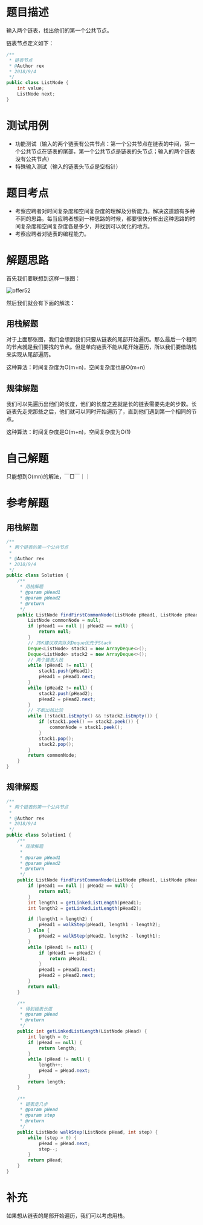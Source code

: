 # 题目描述
输入两个链表，找出他们的第一个公共节点。

链表节点定义如下：
```java
/**
 * 链表节点
 * @Author rex
 * 2018/9/4
 */
public class ListNode {
    int value;
    ListNode next;
}
```
# 测试用例
* 功能测试（输入的两个链表有公共节点：第一个公共节点在链表的中间，第一个公共节点在链表的尾部，第一个公共节点是链表的头节点；输入的两个链表没有公共节点）
* 特殊输入测试（输入的链表头节点是空指针）

# 题目考点
* 考察应聘者对时间复杂度和空间复杂度的理解及分析能力。解决这道题有多种不同的思路。每当应聘者想到一种思路的时候，都要很快分析出这种思路的时间复杂度和空间复杂度各是多少，并找到可以优化的地方。
* 考察应聘者对链表的编程能力。

# 解题思路
首先我们要联想到这样一张图：

![offer52](https://github.com/todorex/Coding-Interviews/raw/master/images/offer52.png)

然后我们就会有下面的解法：
## 用栈解题
对于上面那张图，我们会想到我们只要从链表的尾部开始遍历。那么最后一个相同的节点就是我们要找的节点。但是单向链表不能从尾开始遍历，所以我们要借助栈来实现从尾部遍历。

这种算法：时间复杂度为O(m+n)，空间复杂度也是O(m+n)

## 规律解题
我们可以先遍历出他们的长度，他们的长度之差就是长的链表需要先走的步数。长链表先走完那些之后，他们就可以同时开始遍历了，直到他们遇到第一个相同的节点。

这种算法：时间复杂度是O(m+n)，空间复杂度为O(1)

# 自己解题
只能想到O(mn)的解法，￣□￣｜｜
# 参考解题
## 用栈解题
```java
/**
 * 两个链表的第一个公共节点
 *
 * @Author rex
 * 2018/9/4
 */
public class Solution {
    /**
     * 用栈解题
     * @param pHead1
     * @param pHead2
     * @return
     */
    public ListNode findFirstCommonNode(ListNode pHead1, ListNode pHead2) {
        ListNode commonNode = null;
        if (pHead1 == null || pHead2 == null) {
            return null;
        }
        // JDK建议双向队列Deque优先于Stack
        Deque<ListNode> stack1 = new ArrayDeque<>();
        Deque<ListNode> stack2 = new ArrayDeque<>();
        // 两个链表入栈
        while (pHead1 != null) {
            stack1.push(pHead1);
            pHead1 = pHead1.next;
        }
        while (pHead2 != null) {
            stack2.push(pHead2);
            pHead2 = pHead2.next;
        }
        // 不断出栈比较
        while (!stack1.isEmpty() && !stack2.isEmpty()) {
            if (stack1.peek() == stack2.peek()) {
                commonNode = stack1.peek();
            }
            stack1.pop();
            stack2.pop();
        }
        return commonNode;
    }
}
```
## 规律解题
```java
/**
 * 两个链表的第一个公共节点
 *
 * @Author rex
 * 2018/9/4
 */
public class Solution1 {
    /**
     * 规律解题
     *
     * @param pHead1
     * @param pHead2
     * @return
     */
    public ListNode findFirstCommonNode(ListNode pHead1, ListNode pHead2) {
        if (pHead1 == null || pHead2 == null) {
            return null;
        }
        int length1 = getLinkedListLength(pHead1);
        int length2 = getLinkedListLength(pHead2);

        if (length1 > length2) {
            pHead1 = walkStep(pHead1, length1 - length2);
        } else {
            pHead2 = walkStep(pHead2, length2 - length1);
        }
        while (pHead1 != null) {
            if (pHead1 == pHead2) {
                return pHead1;
            }
            pHead1 = pHead1.next;
            pHead2 = pHead2.next;
        }
        return null;
    }

    /**
     * 得到链表长度
     * @param pHead
     * @return
     */
    public int getLinkedListLength(ListNode pHead) {
        int length = 0;
        if (pHead == null) {
            return length;
        }
        while (pHead != null) {
            length++;
            pHead = pHead.next;
        }
        return length;
    }

    /**
     * 链表走几步
     * @param pHead
     * @param step
     * @return
     */
    public ListNode walkStep(ListNode pHead, int step) {
        while (step > 0) {
            pHead = pHead.next;
            step--;
        }
        return pHead;
    }
}
```
# 补充
如果想从链表的尾部开始遍历，我们可以考虑用栈。

